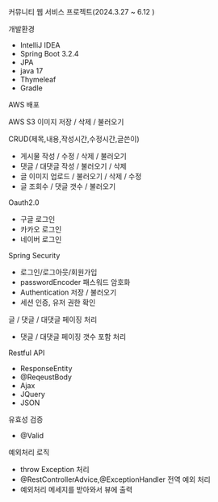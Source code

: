 커뮤니티 웹 서비스 프로젝트(2024.3.27 ~ 6.12 )

개발환경
* IntelliJ IDEA 
* Spring Boot 3.2.4
* JPA
* java 17
* Thymeleaf
* Gradle

AWS 배포 

AWS S3 이미지 저장 / 삭제 / 불러오기 

CRUD(제목,내용,작성시간,수정시간,글쓴이)
- 게시물 작성 / 수정 / 삭제 / 불러오기
- 댓글 / 대댓글 작성 / 불러오기 / 삭제
- 글 이미지 업로드 / 불러오기 / 삭제 / 수정
- 글 조회수 / 댓글 갯수 / 불러오기 

Oauth2.0 
- 구글 로그인
- 카카오 로그인
- 네이버 로그인

Spring Security 
- 로그인/로그아웃/회원가입
- passwordEncoder 패스워드 암호화 
- Authentication 저장 / 불러오기
- 세션 인증, 유저 권한 확인 

글 / 댓글 / 대댓글 페이징 처리
- 댓글 / 대댓글 페이징 갯수 포함 처리

Restful API
- ResponseEntity 
- @ReqeustBody
- Ajax 
- JQuery
- JSON

유효성 검증
- @Valid

예외처리 로직 
- throw Exception 처리
- @RestControllerAdvice,@ExceptionHandler 전역 예외 처리
- 예외처리 메세지를 받아와서 뷰에 출력


